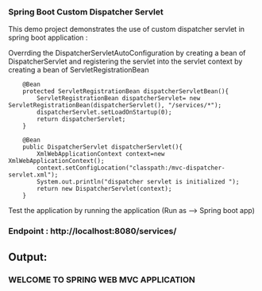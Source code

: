### Spring Boot Custom Dispatcher Servlet 


This demo project demonstrates the use of custom dispatcher servlet in spring boot application :

Overrding the DispatcherServletAutoConfiguration by creating a bean of DispatcherServlet and registering the servlet 
into the servlet context by creating a bean of ServletRegistrationBean 

```
	@Bean
	protected ServletRegistrationBean dispatcherServletBean(){
		ServletRegistrationBean dispatcherServlet= new ServletRegistrationBean(dispatcherServlet(), "/services/*");
		dispatcherServlet.setLoadOnStartup(0);
		return dispatcherServlet;
	}
	
	@Bean	
	public DispatcherServlet dispatcherServlet(){		
		XmlWebApplicationContext context=new XmlWebApplicationContext();
		context.setConfigLocation("classpath:/mvc-dispatcher-servlet.xml");
		System.out.println("dispatcher servlet is initialized ");
		return new DispatcherServlet(context);
	}
```

Test the application by running the application (Run as --> Spring boot app)

### Endpoint : http://localhost:8080/services/

## Output: 

### WELCOME TO SPRING WEB MVC APPLICATION
